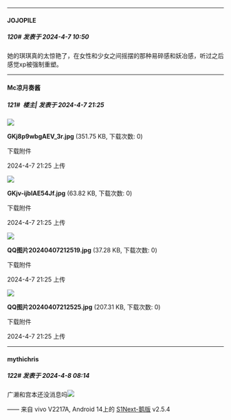 ﻿
*****

####  JOJOPILE  
##### 120#       发表于 2024-4-7 10:50

她的琪琪真的太惊艳了，在女性和少女之间摇摆的那种易碎感和妖冶感，听过之后感觉xp被强制重塑。


*****

####  Mc凉月奏酱  
##### 121#         楼主| 发表于 2024-4-7 21:25

<img src="https://img.saraba1st.com/forum/202404/07/212544kgr6zr3gja0rnmcl.jpg" referrerpolicy="no-referrer">

<strong>GKj8p9wbgAEV_3r.jpg</strong> (351.75 KB, 下载次数: 0)

下载附件

2024-4-7 21:25 上传

<img src="https://img.saraba1st.com/forum/202404/07/212545s8c8cglt4qb8lscv.jpg" referrerpolicy="no-referrer">

<strong>GKjv-ijbIAE54Jf.jpg</strong> (63.82 KB, 下载次数: 0)

下载附件

2024-4-7 21:25 上传

<img src="https://img.saraba1st.com/forum/202404/07/212544ca9dthdd8ij8qeu8.jpg" referrerpolicy="no-referrer">

<strong>QQ图片20240407212519.jpg</strong> (37.28 KB, 下载次数: 0)

下载附件

2024-4-7 21:25 上传

<img src="https://img.saraba1st.com/forum/202404/07/212548peyg4b46zfqg6bnq.jpg" referrerpolicy="no-referrer">

<strong>QQ图片20240407212525.jpg</strong> (207.31 KB, 下载次数: 0)

下载附件

2024-4-7 21:25 上传


*****

####  mythichris  
##### 122#       发表于 2024-4-8 08:14

广濑和宫本还没消息吗<img src="https://static.saraba1st.com/image/smiley/face2017/025.png" referrerpolicy="no-referrer">

—— 来自 vivo V2217A, Android 14上的 [S1Next-鹅版](https://github.com/ykrank/S1-Next/releases) v2.5.4

